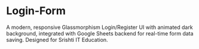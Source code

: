 # Login-Form
A modern, responsive Glassmorphism Login/Register UI with animated dark background, integrated with Google Sheets backend for real-time form data saving. Designed for Srishti IT Education.
